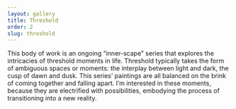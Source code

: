 ```yaml
---
layout: gallery
title: Threshold
order: 2
slug: threshold
---
```

This body of work is an ongoing “inner-scape” series that explores the intricacies of threshold moments in life. Threshold typically takes the form of ambiguous spaces or moments: the interplay between light and dark, the cusp of dawn and dusk. This series’ paintings are all balanced on the brink of coming together and falling apart. I’m interested in these moments, because they are electrified with possibilities, embodying the process of transitioning into a new reality.
